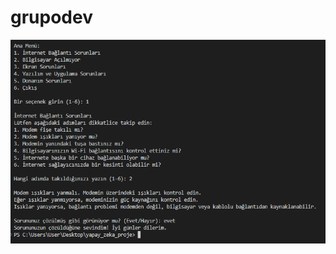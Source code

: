 # grupodev

![image alt](https://github.com/gorkembekyurek/grupodev/blob/60ff55116bfa54cf3a4aaa79c8dbc3b030608fd1/1-2.png)
